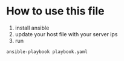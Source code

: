 # How to use this file

1. install ansible
2. update your host file with your server ips
3. run

```ansible
ansible-playbook playbook.yaml
```
